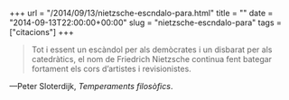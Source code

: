 +++
url = "/2014/09/13/nietzsche-escndalo-para.html"
title = ""
date = "2014-09-13T22:00:00+00:00"
slug = "nietzsche-escndalo-para"
tags = ["citacions"]
+++

> Tot i essent un escàndol per als demòcrates i un disbarat per als catedràtics, el nom de Friedrich Nietzsche continua fent bategar fortament els cors d’artistes i revisionistes.

—Peter Sloterdijk, *Temperaments filosòfics*.

